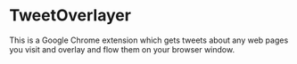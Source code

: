 # TweetOverlayer
This is a Google Chrome extension which gets tweets about any web pages you visit and overlay and flow them on your browser window.
